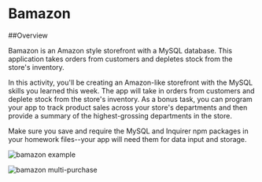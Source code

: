 # Bamazon

##Overview

Bamazon is an Amazon style storefront with a MySQL database. This application takes orders from customers and depletes stock from the store's inventory. 

In this activity, you'll be creating an Amazon-like storefront with the MySQL skills you learned this week. The app will take in orders from customers and deplete stock from the store's inventory. As a bonus task, you can program your app to track product sales across your store's departments and then provide a summary of the highest-grossing departments in the store.

Make sure you save and require the MySQL and Inquirer npm packages in your homework files--your app will need them for data input and storage.

![bamazon example](https://drive.google.com/file/d/0ByLX1YL9I0CaTWR4OGE5YW5DM0k/view?usp=sharing)

![bamazon multi-purchase](https://octodex.github.com/images/yaktocat.png)